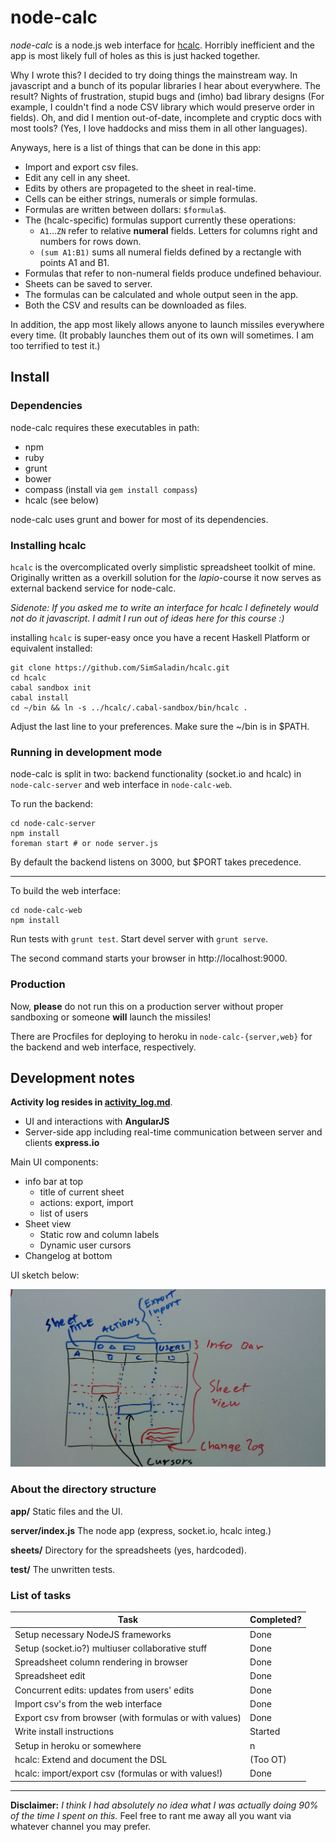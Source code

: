 node-calc
=========

*node-calc* is a node.js web interface for
[hcalc](https://github.com/SimSaladin/hcalc). Horribly inefficient and the app
is most likely full of holes as this is just hacked together.

Why I wrote this? I decided to try doing things the mainstream way. In javascript 
and a bunch of its popular libraries I hear about everywhere. The result?
Nights of frustration, stupid bugs and (imho) bad library designs (For
example, I couldn't find a node CSV library which would preserve order in
fields). Oh, and did I mention out-of-date, incomplete and cryptic docs with
most tools? (Yes, I love haddocks and miss them in all other languages).

Anyways, here is a list of things that can be done in this app:

- Import and export csv files.
- Edit any cell in any sheet.
- Edits by others are propageted to the sheet in real-time.
- Cells can be either strings, numerals or simple formulas.
- Formulas are written between dollars: `$formula$`.
- The (hcalc-specific) formulas support currently these operations:
   * `A1`...`ZN` refer to relative **numeral** fields. Letters for columns right
     and numbers for rows down.
   * `(sum A1:B1)` sums all numeral fields defined by a rectangle with points A1
     and B1.
- Formulas that refer to non-numeral fields produce undefined behaviour.
- Sheets can be saved to server.
- The formulas can be calculated and whole output seen in the app.
- Both the CSV and results can be downloaded as files.

In addition, the app most likely allows anyone to launch missiles everywhere
every time. (It probably launches them out of its own will sometimes. I am too
terrified to test it.)

Install
-------

### Dependencies

node-calc requires these executables in path:

- npm
- ruby
- grunt
- bower
- compass (install via `gem install compass`)
- hcalc (see below)

node-calc uses grunt and bower for most of its dependencies.

### Installing hcalc

`hcalc` is the overcomplicated overly simplistic spreadsheet toolkit of mine.
Originally written as a overkill solution for the *lapio*-course it now serves
as external backend service for node-calc.

*Sidenote: If you asked me to write an interface for hcalc I definetely would
not do it javascript. I admit I run out of ideas here for this course :)*

installing `hcalc` is super-easy once you have a recent Haskell Platform or
equivalent installed:

    git clone https://github.com/SimSaladin/hcalc.git
    cd hcalc
    cabal sandbox init
    cabal install
    cd ~/bin && ln -s ../hcalc/.cabal-sandbox/bin/hcalc .

Adjust the last line to your preferences. Make sure the ~/bin is in $PATH.

### Running in development mode

node-calc is split in two: backend functionality (socket.io and hcalc) in
`node-calc-server` and web interface in `node-calc-web`.

To run the backend:

    cd node-calc-server
    npm install
    foreman start # or node server.js

By default the backend listens on 3000, but $PORT takes precedence.

---

To build the web interface:

    cd node-calc-web
    npm install

Run tests with `grunt test`. Start devel server with `grunt serve`.

The second command starts your browser in http://localhost:9000.

### Production

Now, **please** do not run this on a production server without proper
sandboxing or someone **will** launch the missiles!

There are Procfiles for deploying to heroku in `node-calc-{server,web}` for the
backend and web interface, respectively.

Development notes
-----------------

__Activity log resides in [activity_log.md](activity_log.md)__.

- UI and interactions with **AngularJS**
- Server-side app including real-time communication between server and clients **express.io**

Main UI components:

- info bar at top
   * title of current sheet
   * actions: export, import
   * list of users
- Sheet view
   * Static row and column labels
   * Dynamic user cursors
- Changelog at bottom

UI sketch below:

![UI design sketch](ui_design.jpg)


### About the directory structure

**app/** Static files and the UI.

**server/index.js** The node app (express, socket.io, hcalc integ.)

**sheets/** Directory for the spreadsheets (yes, hardcoded).

**test/** The unwritten tests.

### List of tasks

Task | Completed?
--- | ---
Setup necessary NodeJS frameworks                      | Done
Setup (socket.io?) multiuser collaborative stuff       | Done
Spreadsheet column rendering in browser                | Done
Spreadsheet edit                                       | Done
Concurrent edits: updates from users' edits            | Done
Import csv's from the web interface                    | Done
Export csv from browser (with formulas or with values) | Done
Write install instructions                             | Started
Setup in heroku or somewhere                           | n
hcalc: Extend and document the DSL                     | (Too OT)
hcalc: import/export csv (formulas or with values!)    | Done


-----

**Disclaimer:** *I think I had absolutely no idea what I was actually doing 90%
of the time I spent on this.* Feel free to rant me away all you want via
whatever channel you may prefer.
